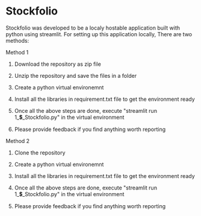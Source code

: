 # Stockfolio
Stockfolio was developed to be a localy hostable application built with python using streamlit.
For setting up this application locally,
There are two methods:

Method 1

  1. Download the repository as zip file

  2. Unzip the repository and save the files in a folder

  3. Create a python virtual environemnt

  4. Install all the libraries in requirement.txt file to get the environment ready

  5. Once all the above steps are done, execute "streamlit run 1_💲_Stockfolio.py" in the virtual environment

  6. Please provide feedback if you find anything worth reporting

Method 2

  1. Clone the repository

  2. Create a python virtual environemnt

  3. Install all the libraries in requirement.txt file to get the environment ready

  4. Once all the above steps are done, execute "streamlit run 1_💲_Stockfolio.py" in the virtual environment

  5. Please provide feedback if you find anything worth reporting

